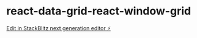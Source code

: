 # react-data-grid-react-window-grid

[Edit in StackBlitz next generation editor ⚡️](https://stackblitz.com/~/github.com/izkizk8/react-data-grid-react-window-grid)